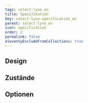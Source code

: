 ```yaml
---
tags: select-lyne_en
title: Spezifikation
key: select-lyne-specification_en
parent: select-lyne_en
icon: specification
order: 2
permalink: false
eleventyExcludeFromCollections: true
---
```


## Design 

## Zustände

## Optionen


